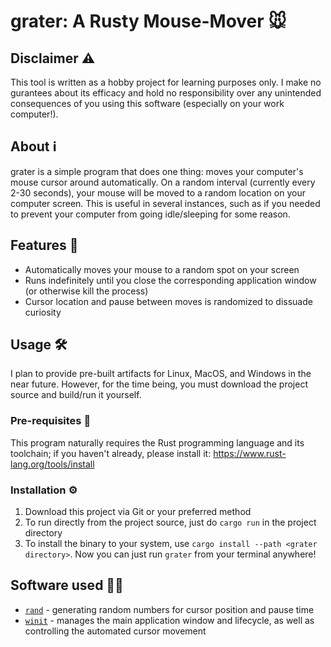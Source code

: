 # grater: A Rusty Mouse-Mover 🐭

## Disclaimer ⚠️

This tool is written as a hobby project for learning purposes only. I make no gurantees about its efficacy and hold no responsibility over any unintended consequences of you using this software (especially on your work computer!).

## About ℹ️

grater is a simple program that does one thing: moves your computer's mouse cursor around automatically. On a random interval (currently every 2-30 seconds), your mouse will be moved to a random location on your computer screen. This is useful in several instances, such as if you needed to prevent your computer from going idle/sleeping for some reason.

## Features 🔔

- Automatically moves your mouse to a random spot on your screen
- Runs indefinitely until you close the corresponding application window (or otherwise kill the process)
- Cursor location and pause between moves is randomized to dissuade curiosity

## Usage 🛠️

I plan to provide pre-built artifacts for Linux, MacOS, and Windows in the near future. However, for the time being, you must download the project source and build/run it yourself.

### Pre-requisites 💾

This program naturally requires the Rust programming language and its toolchain; if you haven't already, please install it: https://www.rust-lang.org/tools/install

### Installation ⚙️

1. Download this project via Git or your preferred method
2. To run directly from the project source, just do `cargo run` in the project directory
3. To install the binary to your system, use `cargo install --path <grater directory>`. Now you can just run `grater` from your terminal anywhere!

## Software used 👨‍💻

+ [`rand`](https://crates.io/crates/rand) - generating random numbers for cursor position and pause time
+ [`winit`](https://crates.io/crates/winit) - manages the main application window and lifecycle, as well as controlling the automated cursor movement